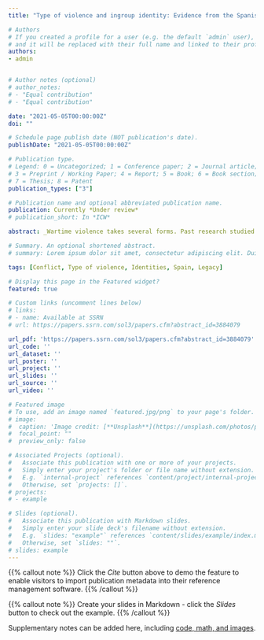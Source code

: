 ```yaml
---
title: "Type of violence and ingroup identity: Evidence from the Spanish civil war"

# Authors
# If you created a profile for a user (e.g. the default `admin` user), write the username (folder name) here 
# and it will be replaced with their full name and linked to their profile.
authors:
- admin


# Author notes (optional)
# author_notes:
# - "Equal contribution"
# - "Equal contribution"

date: "2021-05-05T00:00:00Z"
doi: ""

# Schedule page publish date (NOT publication's date).
publishDate: "2021-05-05T00:00:00Z"

# Publication type.
# Legend: 0 = Uncategorized; 1 = Conference paper; 2 = Journal article;
# 3 = Preprint / Working Paper; 4 = Report; 5 = Book; 6 = Book section;
# 7 = Thesis; 8 = Patent
publication_types: ["3"]

# Publication name and optional abbreviated publication name.
publication: Currently *Under review*
# publication_short: In *ICW*

abstract: _Wartime violence takes several forms. Past research studied the causes and consequences of violence, but no previous work simultaneously assessed the long-term effects of different types of violence on political identities. I argue that while indiscriminate attacks should reinforce ingroup identity, the critical role of civilian agency on selective violence could undermine it. This paper draws upon original data capturing the intensity of selective and indiscriminate violence experienced in each municipality of Biscay during the Spanish civil war (1936-1939) to examine the legacy of this conflict on post-authoritarian voting in the Basque Country (1983-2015). Results suggest that fascist indiscriminate attacks enhanced support for Basque nationalism in post-authoritarian elections, while selective violence offset the popularity of Basque parties. Moreover, individual-level evidence suggests that airstrikes enhanced the intergenerational transmission of political attitudes. War can boost national identities, but it can also erode them. It depends on the type of violence._

# Summary. An optional shortened abstract.
# summary: Lorem ipsum dolor sit amet, consectetur adipiscing elit. Duis posuere tellus ac convallis placerat. Proin tincidunt magna sed ex sollicitudin condimentum.

tags: [Conflict, Type of violence, Identities, Spain, Legacy]

# Display this page in the Featured widget?
featured: true

# Custom links (uncomment lines below)
# links:
# - name: Available at SSRN
# url: https://papers.ssrn.com/sol3/papers.cfm?abstract_id=3884079

url_pdf: 'https://papers.ssrn.com/sol3/papers.cfm?abstract_id=3884079'
url_code: ''
url_dataset: ''
url_poster: ''
url_project: ''
url_slides: ''
url_source: ''
url_video: ''

# Featured image
# To use, add an image named `featured.jpg/png` to your page's folder. 
# image:
#  caption: 'Image credit: [**Unsplash**](https://unsplash.com/photos/pLCdAaMFLTE)'
#  focal_point: ""
#  preview_only: false

# Associated Projects (optional).
#   Associate this publication with one or more of your projects.
#   Simply enter your project's folder or file name without extension.
#   E.g. `internal-project` references `content/project/internal-project/index.md`.
#   Otherwise, set `projects: []`.
# projects:
# - example

# Slides (optional).
#   Associate this publication with Markdown slides.
#   Simply enter your slide deck's filename without extension.
#   E.g. `slides: "example"` references `content/slides/example/index.md`.
#   Otherwise, set `slides: ""`.
# slides: example
---
```


{{% callout note %}}
Click the *Cite* button above to demo the feature to enable visitors to import publication metadata into their reference management software.
{{% /callout %}}

{{% callout note %}}
Create your slides in Markdown - click the *Slides* button to check out the example.
{{% /callout %}}

Supplementary notes can be added here, including [code, math, and images](https://wowchemy.com/docs/writing-markdown-latex/).
